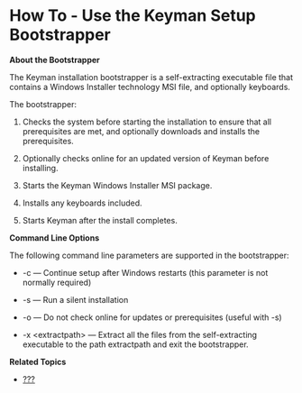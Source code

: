 # How To - Use the Keyman Setup Bootstrapper

**About the Bootstrapper**

The Keyman installation bootstrapper is a self-extracting executable
file that contains a Windows Installer technology MSI file, and
optionally keyboards.

The bootstrapper:

1.  Checks the system before starting the installation to ensure that
    all prerequisites are met, and optionally downloads and installs the
    prerequisites.

2.  Optionally checks online for an updated version of Keyman before
    installing.

3.  Starts the Keyman Windows Installer MSI package.

4.  Installs any keyboards included.

5.  Starts Keyman after the install completes.

**Command Line Options**

The following command line parameters are supported in the bootstrapper:

-   -c — Continue setup after Windows restarts (this parameter is not
    normally required)

-   -s — Run a silent installation

-   -o — Do not check online for updates or prerequisites (useful with
    -s)

-   -x &lt;extractpath&gt; — Extract all the files from the
    self-extracting executable to the path extractpath and exit the
    bootstrapper.

**Related Topics**

-   [???](#start_download-install_keyman)
